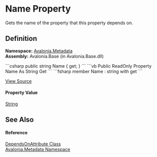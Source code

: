 # Name Property


Gets the name of the property that this property depends on.



## Definition
**Namespace:** <a href="N_Avalonia_Metadata">Avalonia.Metadata</a>  
**Assembly:** Avalonia.Base (in Avalonia.Base.dll)

<Tabs groupId="api-code-preview">
<TabItem value="csharp" label="C#">
```csharp
public string Name { get; }
```
</TabItem>
<TabItem value="vb" label="VB">
```vb
Public ReadOnly Property Name As String
	Get
```
</TabItem>
<TabItem value="fsharp" label="F#">
```fsharp
member Name : string with get
```
</TabItem>
</Tabs>



<a href="https://github.com/AvaloniaUI/Avalonia/tree/master/src/Avalonia.Base/Metadata/DependsOnAttribute.cs#L25" title="View the source code">View Source</a>



#### Property Value
<a href="https://learn.microsoft.com/dotnet/api/system.string" target="_blank" rel="noopener noreferrer">String</a>

## See Also


#### Reference
<a href="T_Avalonia_Metadata_DependsOnAttribute">DependsOnAttribute Class</a>  
<a href="N_Avalonia_Metadata">Avalonia.Metadata Namespace</a>  

